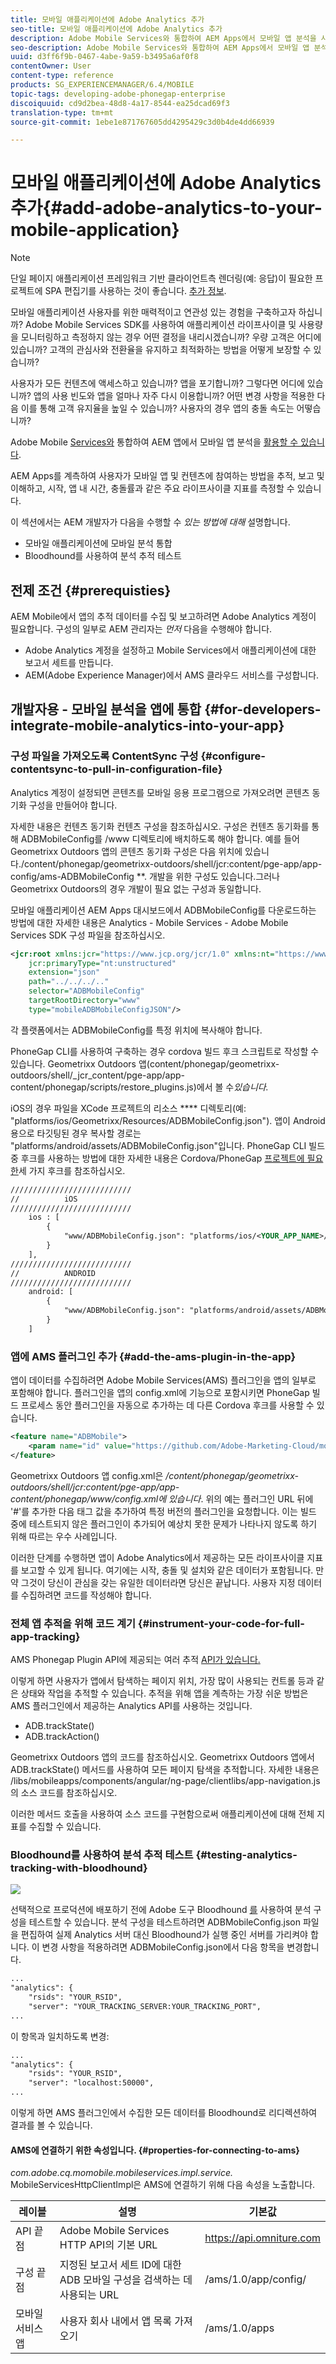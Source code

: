```yaml
---
title: 모바일 애플리케이션에 Adobe Analytics 추가
seo-title: 모바일 애플리케이션에 Adobe Analytics 추가
description: Adobe Mobile Services와 통합하여 AEM Apps에서 모바일 앱 분석을 사용하는 방법에 대해 알아보려면 이 페이지를 따르십시오.
seo-description: Adobe Mobile Services와 통합하여 AEM Apps에서 모바일 앱 분석을 사용하는 방법에 대해 알아보려면 이 페이지를 따르십시오.
uuid: d3ff6f9b-0467-4abe-9a59-b3495a6af0f8
contentOwner: User
content-type: reference
products: SG_EXPERIENCEMANAGER/6.4/MOBILE
topic-tags: developing-adobe-phonegap-enterprise
discoiquuid: cd9d2bea-48d8-4a17-8544-ea25dcad69f3
translation-type: tm+mt
source-git-commit: 1ebe1e871767605dd4295429c3d0b4de4dd66939

---
```



# 모바일 애플리케이션에 Adobe Analytics 추가{#add-adobe-analytics-to-your-mobile-application}

>[!NOTE]
>
>단일 페이지 애플리케이션 프레임워크 기반 클라이언트측 렌더링(예: 응답)이 필요한 프로젝트에 SPA 편집기를 사용하는 것이 좋습니다. [추가 정보](/help/sites-developing/spa-overview.md).

모바일 애플리케이션 사용자를 위한 매력적이고 연관성 있는 경험을 구축하고자 하십니까? Adobe Mobile Services SDK를 사용하여 애플리케이션 라이프사이클 및 사용량을 모니터링하고 측정하지 않는 경우 어떤 결정을 내리시겠습니까? 우량 고객은 어디에 있습니까? 고객의 관심사와 전환율을 유지하고 최적화하는 방법을 어떻게 보장할 수 있습니까?

사용자가 모든 컨텐츠에 액세스하고 있습니까? 앱을 포기합니까? 그렇다면 어디에 있습니까? 앱의 사용 빈도와 앱을 얼마나 자주 다시 이용합니까? 어떤 변경 사항을 적용한 다음 이를 통해 고객 유지율을 높일 수 있습니까? 사용자의 경우 앱의 충돌 속도는 어떻습니까?

Adobe Mobile [Services와](https://www.adobe.com/ca/solutions/digital-analytics/mobile-web-apps-analytics.html) 통합하여 AEM 앱에서 모바일 앱 분석을 [활용할 수 있습니다](https://www.adobe.com/marketing-cloud/mobile-marketing.html).

AEM Apps를 계측하여 사용자가 모바일 앱 및 컨텐츠에 참여하는 방법을 추적, 보고 및 이해하고, 시작, 앱 내 시간, 충돌률과 같은 주요 라이프사이클 지표를 측정할 수 있습니다.

이 섹션에서는 AEM 개발자가 다음을 수행할 수 *있는 방법에 대해* 설명합니다.

* 모바일 애플리케이션에 모바일 분석 통합
* Bloodhound를 사용하여 분석 추적 테스트

## 전제 조건 {#prerequisties}

AEM Mobile에서 앱의 추적 데이터를 수집 및 보고하려면 Adobe Analytics 계정이 필요합니다. 구성의 일부로 AEM 관리자는 *먼저* 다음을 수행해야 합니다.

* Adobe Analytics 계정을 설정하고 Mobile Services에서 애플리케이션에 대한 보고서 세트를 만듭니다.
* AEM(Adobe Experience Manager)에서 AMS 클라우드 서비스를 구성합니다.

## 개발자용 - 모바일 분석을 앱에 통합 {#for-developers-integrate-mobile-analytics-into-your-app}

### 구성 파일을 가져오도록 ContentSync 구성 {#configure-contentsync-to-pull-in-configuration-file}

Analytics 계정이 설정되면 콘텐츠를 모바일 응용 프로그램으로 가져오려면 콘텐츠 동기화 구성을 만들어야 합니다.

자세한 내용은 컨텐츠 동기화 컨텐츠 구성을 참조하십시오. 구성은 컨텐츠 동기화를 통해 ADBMobileConfig를 /www 디렉토리에 배치하도록 해야 합니다. 예를 들어 Geometrixx Outdoors 앱의 콘텐츠 동기화 구성은 다음 위치에 있습니다./content/phonegap/geometrixx-outdoors/shell/jcr:content/pge-app/app-config/ams-ADBMobileConfig **. 개발을 위한 구성도 있습니다.그러나 Geometrixx Outdoors의 경우 개발이 필요 없는 구성과 동일합니다.

모바일 애플리케이션 AEM Apps 대시보드에서 ADBMobileConfig를 다운로드하는 방법에 대한 자세한 내용은 Analytics - Mobile Services - Adobe Mobile Services SDK 구성 파일을 참조하십시오.

```xml
<jcr:root xmlns:jcr="https://www.jcp.org/jcr/1.0" xmlns:nt="https://www.jcp.org/jcr/nt/1.0"
    jcr:primaryType="nt:unstructured"
    extension="json"
    path="../../../.." 
    selector="ADBMobileConfig"
    targetRootDirectory="www"
    type="mobileADBMobileConfigJSON"/>
```

각 플랫폼에서는 ADBMobileConfig를 특정 위치에 복사해야 합니다.

PhoneGap CLI를 사용하여 구축하는 경우 cordova 빌드 후크 스크립트로 작성할 수 있습니다. Geometrixx Outdoors 앱(content/phonegap/geometrixx-outdoors/shell/_jcr_content/pge-app/app-content/phonegap/scripts/restore_plugins.js)에서 볼 수&#x200B;*있습니다.*

iOS의 경우 파일을 XCode 프로젝트의 리소스 **** 디렉토리(예: &quot;platforms/ios/Geometrixx/Resources/ADBMobileConfig.json&quot;). 앱이 Android용으로 타깃팅된 경우 복사할 경로는 &quot;platforms/android/assets/ADBMobileConfig.json&quot;입니다. PhoneGap CLI 빌드 중 후크를 사용하는 방법에 대한 자세한 내용은 Cordova/PhoneGap [프로젝트에 필요한](https://devgirl.org/2013/11/12/three-hooks-your-cordovaphonegap-project-needs/)세 가지 후크를 참조하십시오.

```xml
///////////////////////////
//          iOS
///////////////////////////
    ios : [
        {
            "www/ADBMobileConfig.json": "platforms/ios/<YOUR_APP_NAME>/Resources/ADBMobileConfig.json"
        }
    ],
///////////////////////////
//          ANDROID
///////////////////////////
    android: [
        {
            "www/ADBMobileConfig.json": "platforms/android/assets/ADBMobileConfig.json"
        }
    ]
```

### 앱에 AMS 플러그인 추가 {#add-the-ams-plugin-in-the-app}

앱이 데이터를 수집하려면 Adobe Mobile Services(AMS) 플러그인을 앱의 일부로 포함해야 합니다. 플러그인을 앱의 config.xml에 기능으로 포함시키면 PhoneGap 빌드 프로세스 동안 플러그인을 자동으로 추가하는 데 다른 Cordova 후크를 사용할 수 있습니다.

```xml
<feature name="ADBMobile">
    <param name="id" value="https://github.com/Adobe-Marketing-Cloud/mobile-services#0482f9cedf90c98a8d4b07219ece1933b2e46a60"/>
</feature>
```

Geometrixx Outdoors 앱 config.xml은 */content/phonegap/geometrixx-outdoors/shell/jcr:content/pge-app/app-content/phonegap/www/config.xml에 있습니다*. 위의 예는 플러그인 URL 뒤에 &#39;#&#39;를 추가한 다음 태그 값을 추가하여 특정 버전의 플러그인을 요청합니다. 이는 빌드 중에 테스트되지 않은 플러그인이 추가되어 예상치 못한 문제가 나타나지 않도록 하기 위해 따르는 우수 사례입니다.

이러한 단계를 수행하면 앱이 Adobe Analytics에서 제공하는 모든 라이프사이클 지표를 보고할 수 있게 됩니다. 여기에는 시작, 충돌 및 설치와 같은 데이터가 포함됩니다. 만약 그것이 당신이 관심을 갖는 유일한 데이터라면 당신은 끝납니다. 사용자 지정 데이터를 수집하려면 코드를 작성해야 합니다.

### 전체 앱 추적을 위해 코드 계기 {#instrument-your-code-for-full-app-tracking}

AMS Phonegap Plugin API에 제공되는 여러 추적 [API가 있습니다.](https://marketing.adobe.com/resources/help/en_US/mobile/ios/phonegap_methods.html)

이렇게 하면 사용자가 앱에서 탐색하는 페이지 위치, 가장 많이 사용되는 컨트롤 등과 같은 상태와 작업을 추적할 수 있습니다. 추적을 위해 앱을 계측하는 가장 쉬운 방법은 AMS 플러그인에서 제공하는 Analytics API를 사용하는 것입니다.

* ADB.trackState()
* ADB.trackAction()

Geometrixx Outdoors 앱의 코드를 참조하십시오. Geometrixx Outdoors 앱에서 ADB.trackState() 메서드를 사용하여 모든 페이지 탐색을 추적합니다. 자세한 내용은 /libs/mobileapps/components/angular/ng-page/clientlibs/app-navigation.js의 소스 코드를 참조하십시오.

이러한 메서드 호출을 사용하여 소스 코드를 구현함으로써 애플리케이션에 대해 전체 지표를 수집할 수 있습니다.

### Bloodhound를 사용하여 분석 추적 테스트 {#testing-analytics-tracking-with-bloodhound}

![](do-not-localize/chlimage_1.jpeg)

선택적으로 프로덕션에 배포하기 전에 Adobe 도구 Bloodhound [를](https://marketing.adobe.com/developer/gallery/bloodhound-app-measurement-qa-tool-1) 사용하여 분석 구성을 테스트할 수 있습니다. 분석 구성을 테스트하려면 ADBMobileConfig.json 파일을 편집하여 실제 Analytics 서버 대신 Bloodhound가 실행 중인 서버를 가리켜야 합니다. 이 변경 사항을 적용하려면 ADBMobileConfig.json에서 다음 항목을 변경합니다.

```xml
...
"analytics": {
    "rsids": "YOUR_RSID",
    "server": "YOUR_TRACKING_SERVER:YOUR_TRACKING_PORT",
...
```

이 항목과 일치하도록 변경:

```xml
...
"analytics": {
    "rsids": "YOUR_RSID",
    "server": "localhost:50000",
...
```

이렇게 하면 AMS 플러그인에서 수집한 모든 데이터를 Bloodhound로 리디렉션하여 결과를 볼 수 있습니다.

#### AMS에 연결하기 위한 속성입니다. {#properties-for-connecting-to-ams}

*com.adobe.cq.momobile.mobileservices.impl.service.* MobileServicesHttpClientImpl은 AMS에 연결하기 위해 다음 속성을 노출합니다.

| **레이블** | **설명** | **기본값** |
|---|---|---|
| API 끝점 | Adobe Mobile Services HTTP API의 기본 URL | https://api.omniture.com |
| 구성 끝점 | 지정된 보고서 세트 ID에 대한 ADB 모바일 구성을 검색하는 데 사용되는 URL | /ams/1.0/app/config/ |
| 모바일 서비스 앱 | 사용자 회사 내에서 앱 목록 가져오기 | /ams/1.0/apps |

